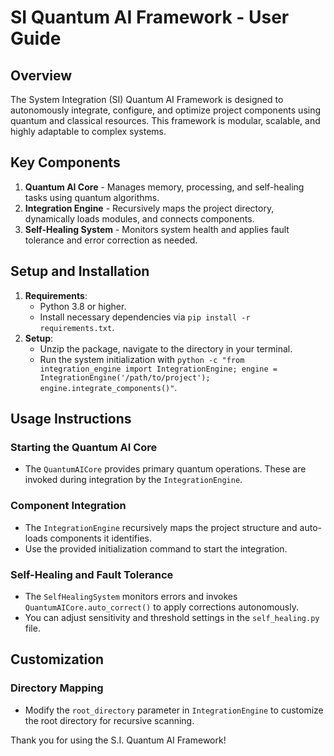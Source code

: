 # SI Quantum AI Framework - User Guide

## Overview
The System Integration (SI) Quantum AI Framework is designed to autonomously integrate, configure, and optimize project components using quantum and classical resources. This framework is modular, scalable, and highly adaptable to complex systems.

## Key Components
1. **Quantum AI Core** - Manages memory, processing, and self-healing tasks using quantum algorithms.
2. **Integration Engine** - Recursively maps the project directory, dynamically loads modules, and connects components.
3. **Self-Healing System** - Monitors system health and applies fault tolerance and error correction as needed.

## Setup and Installation
1. **Requirements**:
    - Python 3.8 or higher.
    - Install necessary dependencies via `pip install -r requirements.txt`.
2. **Setup**:
    - Unzip the package, navigate to the directory in your terminal.
    - Run the system initialization with `python -c "from integration_engine import IntegrationEngine; engine = IntegrationEngine('/path/to/project'); engine.integrate_components()"`.

## Usage Instructions
### Starting the Quantum AI Core
- The `QuantumAICore` provides primary quantum operations. These are invoked during integration by the `IntegrationEngine`.

### Component Integration
- The `IntegrationEngine` recursively maps the project structure and auto-loads components it identifies.
- Use the provided initialization command to start the integration.

### Self-Healing and Fault Tolerance
- The `SelfHealingSystem` monitors errors and invokes `QuantumAICore.auto_correct()` to apply corrections autonomously.
- You can adjust sensitivity and threshold settings in the `self_healing.py` file.

## Customization
### Directory Mapping
- Modify the `root_directory` parameter in `IntegrationEngine` to customize the root directory for recursive scanning.

Thank you for using the S.I. Quantum AI Framework!
